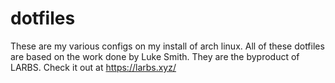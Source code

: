 # dotfiles
These are my various configs on my install of arch linux. All of these dotfiles are based on the work done by Luke Smith. They are the byproduct of LARBS. Check it out at https://larbs.xyz/
